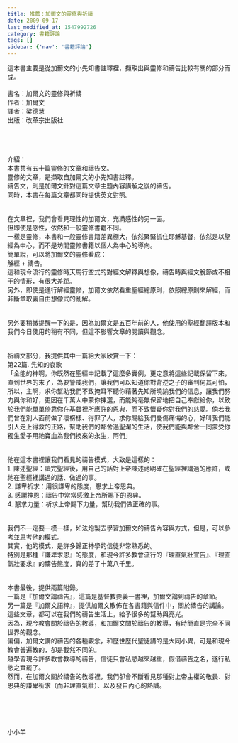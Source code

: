 ```yaml
---
title: 推薦：加爾文的靈修與祈禱
date: 2009-09-17
last_modified_at: 1547992726
category: 書籍評論
tags: []
sidebar: {'nav': '書籍評論'}
---
```


<p>這本書主要是從加爾文的小先知書註釋裡，擷取出與靈修和禱告比較有關的部分而成。<!--more--><br/><br/>書名：加爾文的靈修與祈禱<br/>作者：加爾文<br/>譯者：梁德慧<br/>出版：改革宗出版社<br/><br/><br/><br/><br/>介紹：<br/>本書共有五十篇靈修的文章和禱告文。<br/>靈修的文章，是擷取自加爾文的小先知書註釋。<br/>禱告文，則是加爾文針對這篇文章主題內容講解之後的禱告。<br/>同時，本書在每篇文章都同時提供英文對照。<br/><br/><br/>在文章裡，我們會看見理性的加爾文，充滿感性的另一面。<br/>但即使是感性，依然和一般靈修書籍不同。<br/>一樣是靈修，本書和一般靈修書籍差異極大，依然緊緊抓住耶穌基督，依然是以聖經為中心，而不是坊間靈修書籍以個人為中心的導向。<br/>簡單說，可以將加爾文的靈修看成：<br/>解經 + 禱告。<br/>這和現今流行的靈修時天馬行空式的對經文解釋與想像，禱告時與經文脫節或不相干的情形，有很大差距。<br/>另外，即使是進行解經靈修，加爾文依然看重聖經總原則，依照總原則來解經，而非斷章取義自由想像式的亂解。<br/><br/><br/>另外要稍微提醒一下的是，因為加爾文是五百年前的人，他使用的聖經翻譯版本和我們今日使用的稍有不同，但這不影響文章的閱讀與觀念。<br/><br/><br/>祈禱文部分，我提供其中一篇給大家欣賞一下：<br/>第22篇. 先知的哀歌<br/>「全能的神啊，你既然在聖經中記載了這麼多實例，更定意將這些記載保留下來，直到世界的末了，為要警戒我們，讓我們可以知道你對背逆之子的審判何其可怕，所以，主啊，求你幫助我們不致掩耳不聽你藉著先知所曉諭我們的信息，讓我們努力與你和好，更因在千萬人中蒙你揀選，而能夠毫無保留地把自己奉獻給你，以致於我們能單單倚靠你在基督裡所應許的恩典，而不致懷疑你對我們的慈愛。倘若我們曾在別人面前做了壞榜樣、得罪了人，求你賜給我們憂傷痛悔的心，好叫我們能引人走上得救的正路，幫助我們的鄰舍過聖潔的生活，使我們能與鄰舍一同蒙受你獨生愛子用祂寶血為我們換來的永生，阿們」<br/><br/><br/>他在這本書裡讓我們看見的禱告模式，大致是這樣的：<br/>1.	陳述聖經：讀完聖經後，用自己的話對上帝陳述祂明確在聖經裡講過的應許，或祂在聖經裡講過的話、做過的事。<br/>2.	謙卑祈求：用很謙卑的態度，懇求上帝恩典。<br/>3.	感謝神恩：禱告中常常感激上帝所賜下的恩典。<br/>4.	懇求力量：祈求上帝賜下力量，幫助我們做正確的事。<br/><br/><br/>我們不一定要一模一樣，如法炮製去學習加爾文的禱告內容與方式，但是，可以參考並思考他的模式。<br/>其實，他的模式，是許多歸正神學的信徒非常熟悉的。<br/>特別是那種『謙卑求恩』的態度，和現今許多教會流行的『理直氣壯宣告』、『理直氣壯要求』的禱告態度，真的差了十萬八千里。<br/><br/><br/>本書最後，提供兩篇附錄。<br/>一篇是『加爾文論禱告』，這篇是基督教要義一書裡，加爾文論到禱告的章節。<br/>另一篇是『加爾文語粹』，提供加爾文散佈在各書籍與信件中，關於禱告的講論。<br/>這些文章，都可以在我們的禱告生活上，給予很多的幫助與亮光。<br/>因為，現今教會關於禱告的教導，和加爾文關於禱告的教導，有時簡直是完全不同世界的觀念。<br/>偏偏，加爾文講的禱告的各種觀念，和歷世歷代聖徒講的是大同小異，可是和現今教會普遍教的，卻是截然不同的。<br/>越學習現今許多教會教導的禱告，信徒只會私慾越來越重，假借禱告之名，遂行私慾之實罷了。<br/>然而，在加爾文關於禱告的教導裡，我們卻會不斷看見那種對上帝主權的敬畏、對恩典的謙卑祈求（而非理直氣壯）、以及發自內心的熱誠。<br/><br/><br/><br/><br/><br/>小小羊
</p>